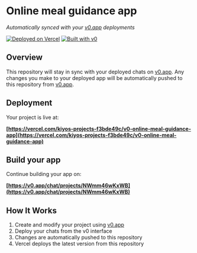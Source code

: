 # Online meal guidance app

*Automatically synced with your [v0.app](https://v0.app) deployments*

[![Deployed on Vercel](https://img.shields.io/badge/Deployed%20on-Vercel-black?style=for-the-badge&logo=vercel)](https://vercel.com/kiyos-projects-f3bde49c/v0-online-meal-guidance-app)
[![Built with v0](https://img.shields.io/badge/Built%20with-v0.app-black?style=for-the-badge)](https://v0.app/chat/projects/NWmm46wKxWB)

## Overview

This repository will stay in sync with your deployed chats on [v0.app](https://v0.app).
Any changes you make to your deployed app will be automatically pushed to this repository from [v0.app](https://v0.app).

## Deployment

Your project is live at:

**[https://vercel.com/kiyos-projects-f3bde49c/v0-online-meal-guidance-app](https://vercel.com/kiyos-projects-f3bde49c/v0-online-meal-guidance-app)**

## Build your app

Continue building your app on:

**[https://v0.app/chat/projects/NWmm46wKxWB](https://v0.app/chat/projects/NWmm46wKxWB)**

## How It Works

1. Create and modify your project using [v0.app](https://v0.app)
2. Deploy your chats from the v0 interface
3. Changes are automatically pushed to this repository
4. Vercel deploys the latest version from this repository
